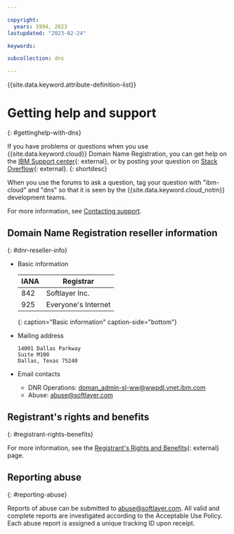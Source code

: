 ```yaml
---

copyright:
  years: 1994, 2023
lastupdated: "2023-02-24"

keywords:

subcollection: dns

---
```


{{site.data.keyword.attribute-definition-list}}

# Getting help and support
{: #gettinghelp-with-dns}

If you have problems or questions when you use {{site.data.keyword.cloud}} Domain Name Registration, you can get help on the [IBM Support center](https://{DomainName}/unifiedsupport/supportcenter){: external}, or by posting your question on [Stack Overflow](https://stackoverflow.com/search?q=dns+ibm-cloud){: external}.
{: shortdesc}

When you use the forums to ask a question, tag your question with "ibm-cloud" and "dns" so that it is seen by the {{site.data.keyword.cloud_notm}} development teams.

For more information, see [Contacting support](/docs/get-support?topic=get-support-using-avatar#using-avatar).

## Domain Name Registration reseller information
{: #dnr-reseller-info}

* Basic information

    | IANA | Registrar |
    | --- | ----------- |
    | 842 | Softlayer Inc. |
    | 925 | Everyone's Internet |
    {: caption="Basic information" caption-side="bottom"}
    

* Mailing address

    ```text
    14001 Dallas Parkway 
    Suite M100
    Dallas, Texas 75240
    ```
* Email contacts
    * DNR Operations: doman_admin-sl-ww@wwpdl.vnet.ibm.com
    * Abuse: abuse@softlayer.com

## Registrant's rights and benefits
{: #registrant-rights-benefits}

For more information, see the [Registrant's Rights and Benefits](https://www.icann.org/resources/pages/responsibilities-2014-03-14-en){: external} page.

## Reporting abuse
{: #reporting-abuse}

Reports of abuse can be submitted to abuse@softlayer.com. All valid and complete reports are investigated according to the Acceptable Use Policy. Each abuse report is assigned a unique tracking ID upon receipt.
